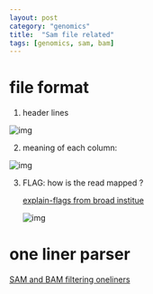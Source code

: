 ```yaml
---
layout: post
category: "genomics"
title:  "Sam file related"
tags: [genomics, sam, bam]
---
```


# file format

1. header lines

![img](https://image.slidesharecdn.com/epizoneformats-160420093442/95/ngs-data-formats-and-analyses-16-638.jpg?cb=1461145216)

2. meaning of each column:


![img](http://felixfan.github.io/figure2016/SAMv1_3.png)

3. FLAG: how is the read mapped ?

   [explain-flags from broad institue](https://broadinstitute.github.io/picard/explain-flags.html)
   
   ![img](https://ppotato.files.wordpress.com/2010/08/sam_output2.png)
   
   
   
 # one liner parser
 
 [SAM and BAM filtering oneliners](https://gist.github.com/davfre/8596159) 